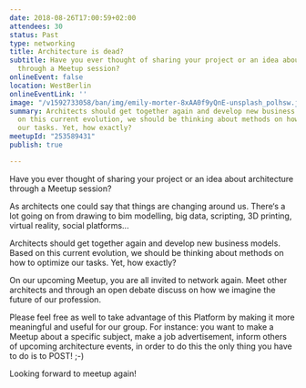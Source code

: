 ```yaml
---
date: 2018-08-26T17:00:59+02:00
attendees: 30
status: Past
type: networking
title: Architecture is dead?
subtitle: Have you ever thought of sharing your project or an idea about architecture
  through a Meetup session?
onlineEvent: false
location: WestBerlin
onlineEventLink: ''
image: "/v1592733058/ban/img/emily-morter-8xAA0f9yQnE-unsplash_polhsw.jpg"
summary: Architects should get together again and develop new business models. Based
  on this current evolution, we should be thinking about methods on how to optimize
  our tasks. Yet, how exactly?
meetupId: "253589431"
publish: true

---
```

Have you ever thought of sharing your project or an idea about architecture through a Meetup session?

As architects one could say that things are changing around us. There‘s a lot going on from drawing to bim modelling, big data, scripting, 3D printing, virtual reality, social platforms...

Architects should get together again and develop new business models. Based on this current evolution, we should be thinking about methods on how to optimize our tasks. Yet, how exactly?

On our upcoming Meetup, you are all invited to network again. Meet other architects and through an open debate discuss on how we imagine the future of our profession.

Please feel free as well to take advantage of this Platform by making it more meaningful and useful for our group. For instance: you want to make a Meetup about a specific subject, make a job advertisement, inform others of upcoming architecture events, in order to do this the only thing you have to do is to POST! ;-)

Looking forward to meetup again!